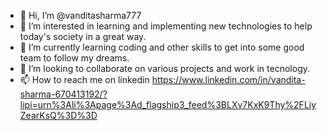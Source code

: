 - 👋 Hi, I’m @vanditasharma777
- 👀 I’m interested in learning and implementing new technologies to help today's society in a great way.
- 🌱 I’m currently learning coding and other skills to get into some good team to follow my dreams.
- 💞️ I’m looking to collaborate on various projects and work in tecnology.
- 📫 How to reach me on linkedin https://www.linkedin.com/in/vandita-sharma-670413192/?lipi=urn%3Ali%3Apage%3Ad_flagship3_feed%3BLXv7KxK9Thy%2FLiyZearKsQ%3D%3D

<!---
vanditasharma777/vanditasharma777 is a ✨ special ✨ repository because its `README.md` (this file) appears on your GitHub profile.
You can click the Preview link to take a look at your changes.
--->
